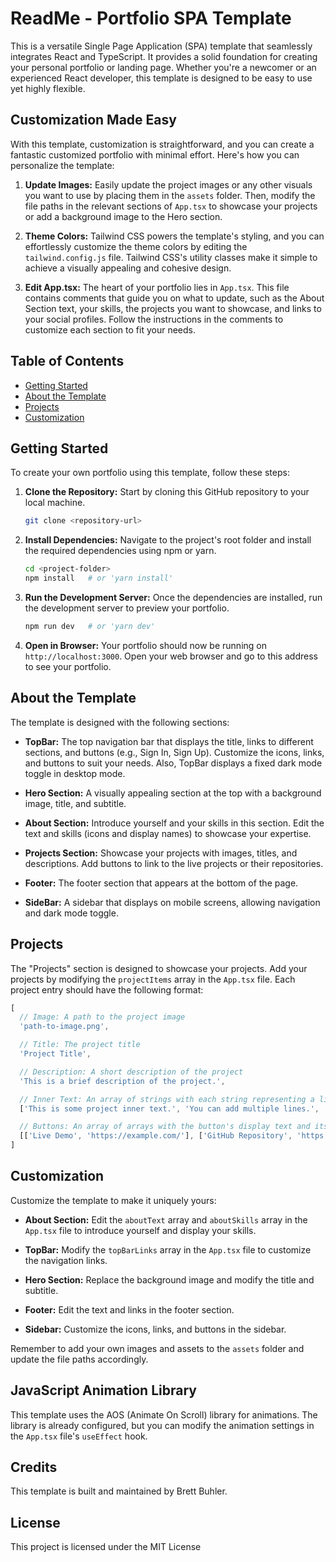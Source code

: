 # ReadMe - Portfolio SPA Template

This is a versatile Single Page Application (SPA) template that seamlessly integrates React and TypeScript. It provides a solid foundation for creating your personal portfolio or landing page. Whether you're a newcomer or an experienced React developer, this template is designed to be easy to use yet highly flexible.

## Customization Made Easy

With this template, customization is straightforward, and you can create a fantastic customized portfolio with minimal effort. Here's how you can personalize the template:

1. **Update Images:** Easily update the project images or any other visuals you want to use by placing them in the `assets` folder. Then, modify the file paths in the relevant sections of `App.tsx` to showcase your projects or add a background image to the Hero section.

2. **Theme Colors:** Tailwind CSS powers the template's styling, and you can effortlessly customize the theme colors by editing the `tailwind.config.js` file. Tailwind CSS's utility classes make it simple to achieve a visually appealing and cohesive design.

3. **Edit App.tsx:** The heart of your portfolio lies in `App.tsx`. This file contains comments that guide you on what to update, such as the About Section text, your skills, the projects you want to showcase, and links to your social profiles. Follow the instructions in the comments to customize each section to fit your needs.

## Table of Contents

- [Getting Started](#getting-started)
- [About the Template](#about-the-template)
- [Projects](#projects)
- [Customization](#customization)

## Getting Started

To create your own portfolio using this template, follow these steps:

1. **Clone the Repository:** Start by cloning this GitHub repository to your local machine.

    ```bash
    git clone <repository-url>
    ```

2. **Install Dependencies:** Navigate to the project's root folder and install the required dependencies using npm or yarn.

    ```bash
    cd <project-folder>
    npm install   # or 'yarn install'
    ```

3. **Run the Development Server:** Once the dependencies are installed, run the development server to preview your portfolio.

    ```bash
    npm run dev   # or 'yarn dev'
    ```

4. **Open in Browser:** Your portfolio should now be running on `http://localhost:3000`. Open your web browser and go to this address to see your portfolio.

## About the Template

The template is designed with the following sections:

- **TopBar:** The top navigation bar that displays the title, links to different sections, and buttons (e.g., Sign In, Sign Up). Customize the icons, links, and buttons to suit your needs. Also, TopBar displays a fixed dark mode toggle in desktop mode.

- **Hero Section:** A visually appealing section at the top with a background image, title, and subtitle.

- **About Section:** Introduce yourself and your skills in this section. Edit the text and skills (icons and display names) to showcase your expertise.

- **Projects Section:** Showcase your projects with images, titles, and descriptions. Add buttons to link to the live projects or their repositories.

- **Footer:** The footer section that appears at the bottom of the page.

- **SideBar:** A sidebar that displays on mobile screens, allowing navigation and dark mode toggle.

## Projects
The "Projects" section is designed to showcase your projects. Add your projects by modifying the `projectItems` array in the `App.tsx` file. Each project entry should have the following format:

```javascript
[
  // Image: A path to the project image
  'path-to-image.png',

  // Title: The project title
  'Project Title',

  // Description: A short description of the project
  'This is a brief description of the project.',

  // Inner Text: An array of strings with each string representing a line of text
  ['This is some project inner text.', 'You can add multiple lines.', 'And create new paragraphs if needed.'],

  // Buttons: An array of arrays with the button's display text and its link. A Project can have 0 - 3 buttons
  [['Live Demo', 'https://example.com/'], ['GitHub Repository', 'https://github.com/user/repo']]
]
```

## Customization

Customize the template to make it uniquely yours:

- **About Section:** Edit the `aboutText` array and `aboutSkills` array in the `App.tsx` file to introduce yourself and display your skills.

- **TopBar:** Modify the `topBarLinks` array in the `App.tsx` file to customize the navigation links.

- **Hero Section:** Replace the background image and modify the title and subtitle.

- **Footer:** Edit the text and links in the footer section.

- **Sidebar:** Customize the icons, links, and buttons in the sidebar.

Remember to add your own images and assets to the `assets` folder and update the file paths accordingly.

## JavaScript Animation Library

This template uses the AOS (Animate On Scroll) library for animations. The library is already configured, but you can modify the animation settings in the `App.tsx` file's `useEffect` hook.

## Credits

This template is built and maintained by Brett Buhler.

## License

This project is licensed under the MIT License
